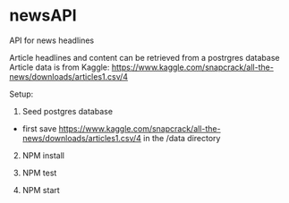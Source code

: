 # newsAPI
API for news headlines

Article headlines and content can be retrieved from a postrgres database
Article data is from Kaggle: https://www.kaggle.com/snapcrack/all-the-news/downloads/articles1.csv/4

Setup:
1) Seed postgres database
  - first save https://www.kaggle.com/snapcrack/all-the-news/downloads/articles1.csv/4 in the /data directory

2) NPM install

3) NPM test

4) NPM start
